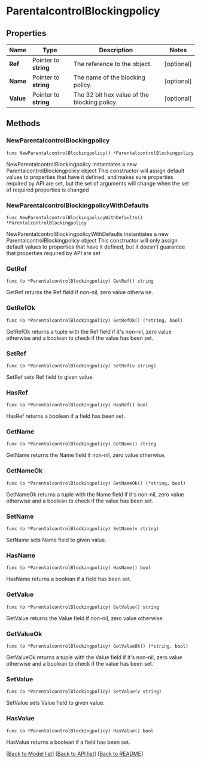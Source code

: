 # ParentalcontrolBlockingpolicy

## Properties

Name | Type | Description | Notes
------------ | ------------- | ------------- | -------------
**Ref** | Pointer to **string** | The reference to the object. | [optional] 
**Name** | Pointer to **string** | The name of the blocking policy. | [optional] 
**Value** | Pointer to **string** | The 32 bit hex value of the blocking policy. | [optional] 

## Methods

### NewParentalcontrolBlockingpolicy

`func NewParentalcontrolBlockingpolicy() *ParentalcontrolBlockingpolicy`

NewParentalcontrolBlockingpolicy instantiates a new ParentalcontrolBlockingpolicy object
This constructor will assign default values to properties that have it defined,
and makes sure properties required by API are set, but the set of arguments
will change when the set of required properties is changed

### NewParentalcontrolBlockingpolicyWithDefaults

`func NewParentalcontrolBlockingpolicyWithDefaults() *ParentalcontrolBlockingpolicy`

NewParentalcontrolBlockingpolicyWithDefaults instantiates a new ParentalcontrolBlockingpolicy object
This constructor will only assign default values to properties that have it defined,
but it doesn't guarantee that properties required by API are set

### GetRef

`func (o *ParentalcontrolBlockingpolicy) GetRef() string`

GetRef returns the Ref field if non-nil, zero value otherwise.

### GetRefOk

`func (o *ParentalcontrolBlockingpolicy) GetRefOk() (*string, bool)`

GetRefOk returns a tuple with the Ref field if it's non-nil, zero value otherwise
and a boolean to check if the value has been set.

### SetRef

`func (o *ParentalcontrolBlockingpolicy) SetRef(v string)`

SetRef sets Ref field to given value.

### HasRef

`func (o *ParentalcontrolBlockingpolicy) HasRef() bool`

HasRef returns a boolean if a field has been set.

### GetName

`func (o *ParentalcontrolBlockingpolicy) GetName() string`

GetName returns the Name field if non-nil, zero value otherwise.

### GetNameOk

`func (o *ParentalcontrolBlockingpolicy) GetNameOk() (*string, bool)`

GetNameOk returns a tuple with the Name field if it's non-nil, zero value otherwise
and a boolean to check if the value has been set.

### SetName

`func (o *ParentalcontrolBlockingpolicy) SetName(v string)`

SetName sets Name field to given value.

### HasName

`func (o *ParentalcontrolBlockingpolicy) HasName() bool`

HasName returns a boolean if a field has been set.

### GetValue

`func (o *ParentalcontrolBlockingpolicy) GetValue() string`

GetValue returns the Value field if non-nil, zero value otherwise.

### GetValueOk

`func (o *ParentalcontrolBlockingpolicy) GetValueOk() (*string, bool)`

GetValueOk returns a tuple with the Value field if it's non-nil, zero value otherwise
and a boolean to check if the value has been set.

### SetValue

`func (o *ParentalcontrolBlockingpolicy) SetValue(v string)`

SetValue sets Value field to given value.

### HasValue

`func (o *ParentalcontrolBlockingpolicy) HasValue() bool`

HasValue returns a boolean if a field has been set.


[[Back to Model list]](../README.md#documentation-for-models) [[Back to API list]](../README.md#documentation-for-api-endpoints) [[Back to README]](../README.md)


